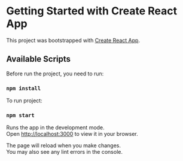 # Getting Started with Create React App

This project was bootstrapped with [Create React App](https://github.com/facebook/create-react-app).

## Available Scripts

Before run the project, you need to run:

### `npm install`

To run project: 

### `npm start`

Runs the app in the development mode.\
Open [http://localhost:3000](http://localhost:3000) to view it in your browser.

The page will reload when you make changes.\
You may also see any lint errors in the console.

